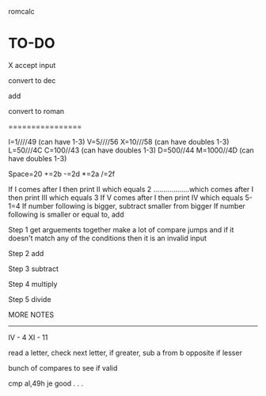 romcalc

TO-DO
================

X accept input

 convert to dec

 add

 convert to roman

================

I=1////49 (can have 1-3)
V=5////56
X=10///58 (can have doubles 1-3)
L=50///4C
C=100//43 (can have doubles 1-3)
D=500//44
M=1000//4D (can have doubles 1-3)

Space=20
+=2b
-=2d
*=2a
/=2f

If I comes after I then print II which equals 2
..................which comes after I then print III which equals 3
If V comes after I then print IV which equals 5-1=4
If number following is bigger, subtract smaller from bigger
If number following is smaller or equal to, add

Step 1
get arguements together
make a lot of compare jumps and if it doesn't match any of the conditions then it is an 
invalid input



Step 2
add

Step 3
subtract

Step 4
multiply

Step 5
divide

MORE NOTES
- - - - - -

IV - 4
XI - 11

read a letter, check next letter, if greater, sub a from b
opposite if lesser

bunch of compares to see if valid

cmp al,49h
je good
.
.
.

